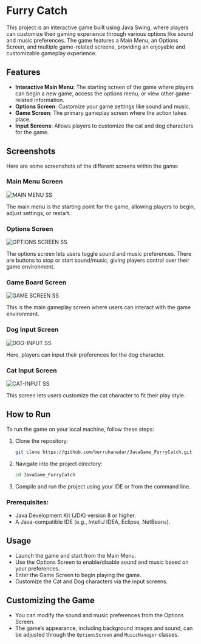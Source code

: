 # Furry Catch

This project is an interactive game built using Java Swing, where players can customize their gaming experience through various options like sound and music preferences. The game features a Main Menu, an Options Screen, and multiple game-related screens, providing an enjoyable and customizable gameplay experience.

## Features
- **Interactive Main Menu**: The starting screen of the game where players can begin a new game, access the options menu, or view other game-related information.
- **Options Screen**: Customize your game settings like sound and music.
- **Game Screen**: The primary gameplay screen where the action takes place.
- **Input Screens**: Allows players to customize the cat and dog characters for the game.

## Screenshots

Here are some screenshots of the different screens within the game:

### Main Menu Screen
![MAIN MENU SS](https://github.com/user-attachments/assets/0f04da08-2b01-4cbd-959c-d464828684dc)

The main menu is the starting point for the game, allowing players to begin, adjust settings, or restart.

### Options Screen
![OPTIONS SCREEN SS](https://github.com/user-attachments/assets/0041e8ef-ddc6-4302-a178-812d226d0c98)

The options screen lets users toggle sound and music preferences. There are buttons to stop or start sound/music, giving players control over their game environment.

### Game Board Screen
![GAME SCREEN SS](https://github.com/user-attachments/assets/adafa2be-3637-48a4-a5bd-187d35182c56)

This is the main gameplay screen where users can interact with the game environment.

### Dog Input Screen
![DOG-INPUT SS](https://github.com/user-attachments/assets/7a6f7504-772c-4b1c-89af-96cfefe9c4f9)

Here, players can input their preferences for the dog character.

### Cat Input Screen
![CAT-INPUT SS](https://github.com/user-attachments/assets/de5c7de0-345d-4aa9-b07d-dd1fbf9491a3)

This screen lets users customize the cat character to fit their play style.

## How to Run

To run the game on your local machine, follow these steps:

1. Clone the repository:

    ```bash
    git clone https://github.com/berruhanedar/JavaGame_FurryCatch.git
    ```

2. Navigate into the project directory:

    ```bash
    cd JavaGame_FurryCatch
    ```
 
3. Compile and run the project using your IDE or from the command line.

### Prerequisites:
- Java Development Kit (JDK) version 8 or higher.
- A Java-compatible IDE (e.g., IntelliJ IDEA, Eclipse, NetBeans).

## Usage
- Launch the game and start from the Main Menu.
- Use the Options Screen to enable/disable sound and music based on your preferences.
- Enter the Game Screen to begin playing the game.
- Customize the Cat and Dog characters via the input screens.

## Customizing the Game
- You can modify the sound and music preferences from the Options Screen.
- The game’s appearance, including background images and sound, can be adjusted through the `OptionsScreen` and `MusicManager` classes.
